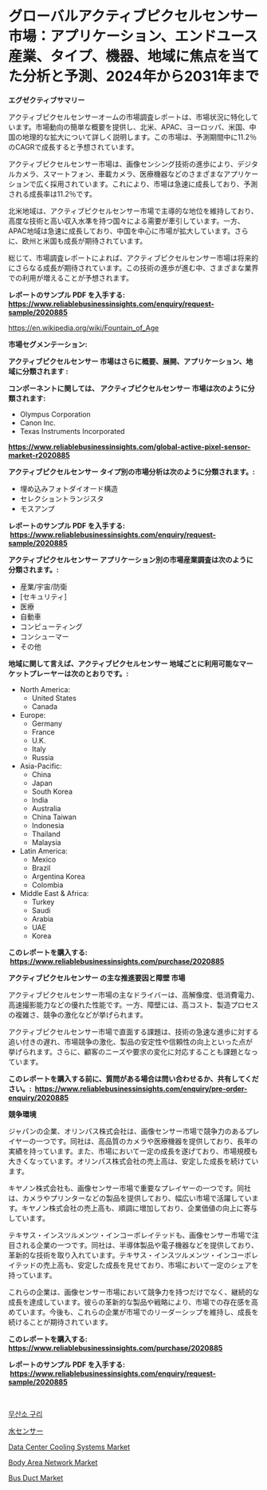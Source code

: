 <p><h1>グローバルアクティブピクセルセンサー市場：アプリケーション、エンドユース産業、タイプ、機器、地域に焦点を当てた分析と予測、2024年から2031年まで</h1></p><p><strong>エグゼクティブサマリー</strong></p>
<p><p>アクティブピクセルセンサーオームの市場調査レポートは、市場状況に特化しています。市場動向の簡単な概要を提供し、北米、APAC、ヨーロッパ、米国、中国の地理的な拡大について詳しく説明します。この市場は、予測期間中に11.2％のCAGRで成長すると予想されています。</p><p>アクティブピクセルセンサー市場は、画像センシング技術の進歩により、デジタルカメラ、スマートフォン、車載カメラ、医療機器などのさまざまなアプリケーションで広く採用されています。これにより、市場は急速に成長しており、予測される成長率は11.2％です。</p><p>北米地域は、アクティブピクセルセンサー市場で主導的な地位を維持しており、高度な技術と高い収入水準を持つ国々による需要が牽引しています。一方、APAC地域は急速に成長しており、中国を中心に市場が拡大しています。さらに、欧州と米国も成長が期待されています。</p><p>総じて、市場調査レポートによれば、アクティブピクセルセンサー市場は将来的にさらなる成長が期待されています。この技術の進歩が進む中、さまざまな業界での利用が増えることが予想されます。</p></p>
<p><strong>レポートのサンプル PDF を入手する: <a href="https://www.reliablebusinessinsights.com/enquiry/request-sample/2020885">https://www.reliablebusinessinsights.com/enquiry/request-sample/2020885</a></strong></p>
<p><a href="https://en.wikipedia.org/wiki/Fountain_of_Age">https://en.wikipedia.org/wiki/Fountain_of_Age</a></p>
<p><strong>市場セグメンテーション:</strong></p>
<p><strong> アクティブピクセルセンサー 市場はさらに概要、展開、アプリケーション、地域に分類されます :</strong></p>
<p><strong>コンポーネントに関しては、 アクティブピクセルセンサー 市場は次のように分類されます: &nbsp;</strong></p>
<p><ul><li>Olympus Corporation</li><li>Canon Inc.</li><li>Texas Instruments Incorporated</li></ul></p>
<p><strong><a href="https://www.reliablebusinessinsights.com/global-active-pixel-sensor-market-r2020885">https://www.reliablebusinessinsights.com/global-active-pixel-sensor-market-r2020885</a></strong></p>
<p><strong> アクティブピクセルセンサー タイプ別の市場分析は次のように分類されます。:</strong></p>
<p><ul><li>埋め込みフォトダイオード構造</li><li>セレクショントランジスタ</li><li>モスアンプ</li></ul></p>
<p><strong>レポートのサンプル PDF を入手する: &nbsp;<a href="https://www.reliablebusinessinsights.com/enquiry/request-sample/2020885">https://www.reliablebusinessinsights.com/enquiry/request-sample/2020885</a></strong></p>
<p><strong> アクティブピクセルセンサー アプリケーション別の市場産業調査は次のように分類されます。:</strong></p>
<p><ul><li>産業/宇宙/防衛</li><li>[セキュリティ]</li><li>医療</li><li>自動車</li><li>コンピューティング</li><li>コンシューマー</li><li>その他</li></ul></p>
<p><strong>地域に関して言えば、アクティブピクセルセンサー 地域ごとに利用可能なマーケットプレーヤーは次のとおりです。:</strong></p>
<p><ul>
    <li>
        North America:
        <ul>
            <li>United States</li>
            <li>Canada</li>
        </ul>
    </li>
    <li>
        Europe:
        <ul>
            <li>Germany</li>
            <li>France</li>
            <li>U.K.</li>
            <li>Italy</li>
            <li>Russia</li>
        </ul>
    </li>
    <li>
        Asia-Pacific:
        <ul>
            <li>China</li>
            <li>Japan</li>
            <li>South Korea</li>
            <li>India</li>
            <li>Australia</li>
            <li>China Taiwan</li>
            <li>Indonesia</li>
            <li>Thailand</li>
            <li>Malaysia</li>
        </ul>
    </li>
    <li>
        Latin America:
        <ul>
            <li>Mexico</li>
            <li>Brazil</li>
            <li>Argentina Korea</li>
            <li>Colombia</li>
        </ul>
    </li>
    <li>
        Middle East & Africa:
        <ul>
            <li>Turkey</li>
            <li>Saudi</li>
            <li>Arabia</li>
            <li>UAE</li>
            <li>Korea</li>
        </ul>
    </li>
    </ul></p>
<p><strong>このレポートを購入する: &nbsp;<a href="https://www.reliablebusinessinsights.com/purchase/2020885">https://www.reliablebusinessinsights.com/purchase/2020885</a></strong></p>
<p><strong>アクティブピクセルセンサー の主な推進要因と障壁 市場</strong></p>
<p><p>アクティブピクセルセンサー市場の主なドライバーは、高解像度、低消費電力、高速撮影能力などの優れた性能です。一方、障壁には、高コスト、製造プロセスの複雑さ、競争の激化などが挙げられます。</p><p>アクティブピクセルセンサー市場で直面する課題は、技術の急速な進歩に対する追い付きの遅れ、市場競争の激化、製品の安定性や信頼性の向上といった点が挙げられます。さらに、顧客のニーズや要求の変化に対応することも課題となっています。</p></p>
<p><strong>このレポートを購入する前に、質問がある場合は問い合わせるか、共有してください。:&nbsp; <a href="https://www.reliablebusinessinsights.com/enquiry/pre-order-enquiry/2020885">https://www.reliablebusinessinsights.com/enquiry/pre-order-enquiry/2020885</a></strong></p>
<p><strong>競争環境</strong></p>
<p><p>ジャパンの企業、オリンパス株式会社は、画像センサー市場で競争力のあるプレイヤーの一つです。同社は、高品質のカメラや医療機器を提供しており、長年の実績を持っています。また、市場において一定の成長を遂げており、市場規模も大きくなっています。オリンパス株式会社の売上高は、安定した成長を続けています。</p><p>キヤノン株式会社も、画像センサー市場で重要なプレイヤーの一つです。同社は、カメラやプリンターなどの製品を提供しており、幅広い市場で活躍しています。キヤノン株式会社の売上高も、順調に増加しており、企業価値の向上に寄与しています。</p><p>テキサス・インスツルメンツ・インコーポレイテッドも、画像センサー市場で注目される企業の一つです。同社は、半導体製品や電子機器などを提供しており、革新的な技術を取り入れています。テキサス・インスツルメンツ・インコーポレイテッドの売上高も、安定した成長を見せており、市場において一定のシェアを持っています。</p><p>これらの企業は、画像センサー市場において競争力を持つだけでなく、継続的な成長を達成しています。彼らの革新的な製品や戦略により、市場での存在感を高めています。今後も、これらの企業が市場でのリーダーシップを維持し、成長を続けることが期待されています。</p></p>
<p><strong>このレポートを購入する: &nbsp; <a href="https://www.reliablebusinessinsights.com/purchase/2020885">https://www.reliablebusinessinsights.com/purchase/2020885</a></strong></p>
<p><strong>レポートのサンプル PDF を入手する: &nbsp;<a href="https://www.reliablebusinessinsights.com/enquiry/request-sample/2020885">https://www.reliablebusinessinsights.com/enquiry/request-sample/2020885</a></strong><strong></strong></p>
<p>&nbsp;</p>
<p><p><a href="https://github.com/shampaakter36/Market-Research-Report-List-1/blob/main/309326160467.md">무산소 구리</a></p><p><a href="https://github.com/TerrellConn/Market-Research-Report-List-2/blob/main/779967258419.md">水センサー</a></p><p><a href="https://issuu.com/reportprime-2/docs/data-center-cooling-systems-market-size-2030.pptx">Data Center Cooling Systems Market</a></p><p><a href="https://issuu.com/reportprime-2/docs/body-area-network-market-size-2030.pptx">Body Area Network Market</a></p><p><a href="https://github.com/markusgodoy/Market-Research-Report-List-4/blob/main/bus-duct-market.md">Bus Duct Market</a></p></p>